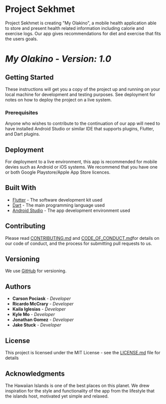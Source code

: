 # Project Sekhmet

Project Sekhmet is creating "My Olakino", a mobile health application able to store and present health related information including calorie and exercise logs. Our app gives recommendations for diet and exercise that fits the users goals.

# _My Olakino - Version: 1.0_

## Getting Started

These instructions will get you a copy of the project up and running on your local machine for development and testing purposes. See deployment for notes on how to deploy the project on a live system.

### Prerequisites

Anyone who wishes to contribute to the continuation of our app will need to have installed Android Studio or similar IDE that supports plugins, Flutter, and Dart plugins.

## Deployment

For deployment to a live environment, this app is recommended for mobile devies such as Android or iOS systems. We recommend that you have one or both Google Playstore/Apple App Store licences. 

## Built With

* [Flutter](https://flutter.dev/) - The software development kit used
* [Dart](https://dart.dev/) - The main programming language used
* [Android Studio](https://developer.android.com/studio) - The app development environment used

## Contributing

Please read [CONTRIBUTING.md](https://github.com/cpociask00/386_Team_7/blob/main/CONTRIBUTING.md) and [CODE_OF_CONDUCT.md](https://github.com/cpociask00/386_Team_7/blob/main/CODE_OF_CONDUCT.md)for details on our code of conduct, and the process for submitting pull requests to us.

## Versioning

We use [GitHub](http://github.com/) for versioning.

## Authors

* **Carson Pociask** - *Developer*
* **Ricardo McCrary** - *Developer*
* **Kaila Iglesias** - *Developer*
* **Kyle Mo** - *Developer*
* **Jonathan Gomez** - *Developer*
* **Jake Stuck** - *Developer*

## License

This project is licensed under the MIT License - see the [LICENSE.md](LICENSE.md) file for details

## Acknowledgments

The Hawaiian Islands is one of the best places on this planet. We drew inspiration for the style and functionality of the app from the lifestyle that the islands host, motivated yet simple and relaxed.
